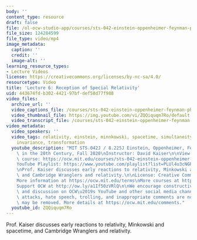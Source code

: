 ```yaml
---
body: ''
content_type: resource
draft: false
file: /ol-ocw-studio-app/courses/sts-042-einstein-oppenheimer-feynman-physics-in-the-20th-century-fall-2020/ocw_8225_sts042_lecture06_2020sep23_360p_16_9.mp4
file_size: 124284599
file_type: video/mp4
image_metadata:
  caption: ''
  credit: ''
  image-alt: ''
learning_resource_types:
- Lecture Videos
license: https://creativecommons.org/licenses/by-nc-sa/4.0/
resourcetype: Video
title: 'Lecture 6: Reception of Special Relativity'
uid: 443674fd-b302-4421-97bf-def58d77f988
video_files:
  archive_url: ''
  video_captions_file: /courses/sts-042-einstein-oppenheimer-feynman-physics-in-the-20th-century-fall-2020/1_cenLChdLfDKFmIHyl9SXv-vjUYviVOk_transcript.webvtt
  video_thumbnail_file: https://img.youtube.com/vi/ZQQiquqm7Ro/default.jpg
  video_transcript_file: /courses/sts-042-einstein-oppenheimer-feynman-physics-in-the-20th-century-fall-2020/1_cenLChdLfDKFmIHyl9SXv-vjUYviVOk_transcript.pdf
video_metadata:
  video_speakers: ''
  video_tags: relativity, einstein, minnkowski, spacetime, simultaneity, rotation,
    invariance, transformation
  youtube_description: "MIT STS.042J / 8.225J Einstein, Oppenheimer, Feynman: Physics\
    \ in the 20th Century, Fall 2020\nInstructor: David Kaiser\n\nView the complete\
    \ course: https://ocw.mit.edu/courses/sts-042-einstein-oppenheimer-feynman-physics-in-the-20th-century-fall-2020\n\
    YouTube Playlist: https://www.youtube.com/playlist?list=PLUl4u3cNGP63bAfjGas3TuA4ZCPUtN6Xf\n\
    \nProf. Kaiser discusses early reactions to relativity, Minkowski and spacetime,\
    \ and Cambridge Wranglers and relativity.\n\nLicense: Creative Commons BY-NC-SA\n\
    More information at https://ocw.mit.edu/terms\nMore courses at https://ocw.mit.edu\n\
    Support OCW at http://ow.ly/a1If50zVRlQ\n\nWe encourage constructive comments\
    \ and discussion on OCW\u2019s YouTube and other social media channels. Personal\
    \ attacks, hate speech, trolling, and inappropriate comments are not allowed and\
    \ may be removed. More details at https://ocw.mit.edu/comments."
  youtube_id: ZQQiquqm7Ro
---
```

Prof. Kaiser discusses early reactions to relativity, Minkowski and spacetime, and Cambridge Wranglers and relativity.